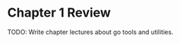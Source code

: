 # Chapter 1 Review <a name="chp1"></a>

TODO: Write chapter lectures about go tools and utilities.

